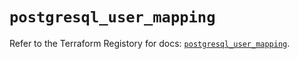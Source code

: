 # `postgresql_user_mapping`

Refer to the Terraform Registory for docs: [`postgresql_user_mapping`](https://registry.terraform.io/providers/cyrilgdn/postgresql/1.21.0/docs/resources/user_mapping).
